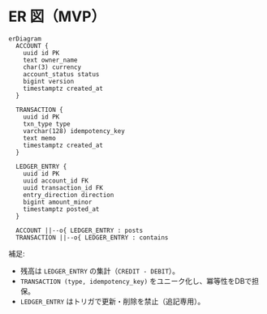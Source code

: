 # ER 図（MVP）

```mermaid
erDiagram
  ACCOUNT {
    uuid id PK
    text owner_name
    char(3) currency
    account_status status
    bigint version
    timestamptz created_at
  }

  TRANSACTION {
    uuid id PK
    txn_type type
    varchar(128) idempotency_key
    text memo
    timestamptz created_at
  }

  LEDGER_ENTRY {
    uuid id PK
    uuid account_id FK
    uuid transaction_id FK
    entry_direction direction
    bigint amount_minor
    timestamptz posted_at
  }

  ACCOUNT ||--o{ LEDGER_ENTRY : posts
  TRANSACTION ||--o{ LEDGER_ENTRY : contains
```

補足:

- 残高は `LEDGER_ENTRY` の集計（`CREDIT - DEBIT`）。
- `TRANSACTION (type, idempotency_key)` をユニーク化し、冪等性をDBで担保。
- `LEDGER_ENTRY` はトリガで更新・削除を禁止（追記専用）。
